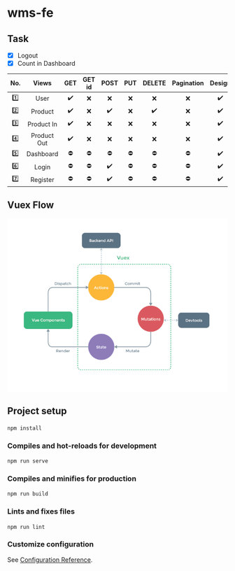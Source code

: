 # wms-fe

## Task

- [x] Logout
- [x] Count in Dashboard

| No.     | Views       | GET                | GET id     | POST               | PUT        | DELETE             | Pagination | Design             | Modals             | Alert      |
| :-----: | :---------: | :----------------: | :--------: | :----------------: | :--------: | :----------------: | :--------: | :----------------: | :----------------: | :--------: |
| :one:   | User        | :heavy_check_mark: | :x:        | :x:                | :x:        | :x:                | :x:        | :heavy_check_mark: | :heavy_check_mark: | :x:        |
| :two:   | Product     | :heavy_check_mark: | :x:        | :heavy_check_mark: | :x:        | :heavy_check_mark: | :x:        | :heavy_check_mark: | :heavy_check_mark: | :x:        |
| :three: | Product In  | :heavy_check_mark: | :x:        | :x:                | :x:        | :x:                | :x:        | :heavy_check_mark: | :heavy_check_mark: | :x:        |
| :four:  | Product Out | :heavy_check_mark: | :x:        | :x:                | :x:        | :x:                | :x:        | :heavy_check_mark: | :heavy_check_mark: | :x:        |
| :five:  | Dashboard   | :no_entry:         | :no_entry: | :no_entry:         | :no_entry: | :no_entry:         | :no_entry: | :heavy_check_mark: | :no_entry:         | :x:        |
| :six:   | Login       | :no_entry:         | :no_entry: | :heavy_check_mark: | :no_entry: | :no_entry:         | :no_entry: | :heavy_check_mark: | :no_entry:         | :x:        |
| :seven: | Register    | :no_entry:         | :no_entry: | :heavy_check_mark: | :no_entry: | :no_entry:         | :no_entry: | :heavy_check_mark: | :no_entry:         | :x:        |

## Vuex Flow

![Flow](./vuex.png)

## Project setup
```
npm install
```

### Compiles and hot-reloads for development
```
npm run serve
```

### Compiles and minifies for production
```
npm run build
```

### Lints and fixes files
```
npm run lint
```

### Customize configuration
See [Configuration Reference](https://cli.vuejs.org/config/).
